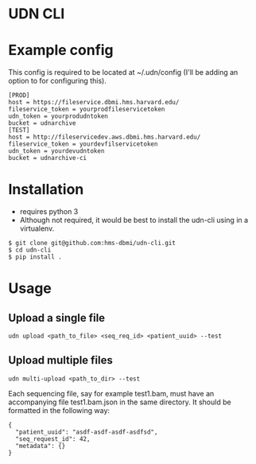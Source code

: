 # UDN CLI

# Example config 
This config is required to be located at ~/.udn/config (I'll be adding an option to for configuring this).

```
[PROD]
host = https://fileservice.dbmi.hms.harvard.edu/
fileservice_token = yourprodfileservicetoken
udn_token = yourprodudntoken
bucket = udnarchive
[TEST]
host = http://fileservicedev.aws.dbmi.hms.harvard.edu/
fileservice_token = yourdevfilservicetoken
udn_token = yourdevudntoken
bucket = udnarchive-ci
```

# Installation
* requires python 3
* Although not required, it would be best to install the udn-cli using in a virtualenv.

```
$ git clone git@github.com:hms-dbmi/udn-cli.git
$ cd udn-cli
$ pip install .
```

# Usage 
## Upload a single file
`udn upload <path_to_file> <seq_req_id> <patient_uuid> --test`
  
## Upload multiple files
`udn multi-upload <path_to_dir> --test`

Each sequencing file, say for example test1.bam, must have an accompanying file test1.bam.json in the same directory. It should be formatted in the following way:

```
{
  "patient_uuid": "asdf-asdf-asdf-asdfsd",
  "seq_request_id": 42,
  "metadata": {}
}
```


  
  
